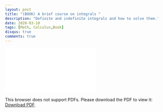 ```yaml
---
layout: post
title: "(BOOK) A brief course on integrals "
description: "Definite and indefinite integrals and how to solve them."
date: 2020-03-10
tags: [Math, Calculus,Book]
disqus: true
comments: true
---
```


<object data="pdfs/Libro_de_integrales.pdf" type="application/pdf" width="1400px" height="1200px">
    <embed src="pdfs/Libro_de_integrales.pdf">
        <p>This browser does not support PDFs. Please download the PDF to view it: <a href="pdfs/Libro_de_integrales.pdf">Download PDF</a>.</p>
    </embed>
</object>
